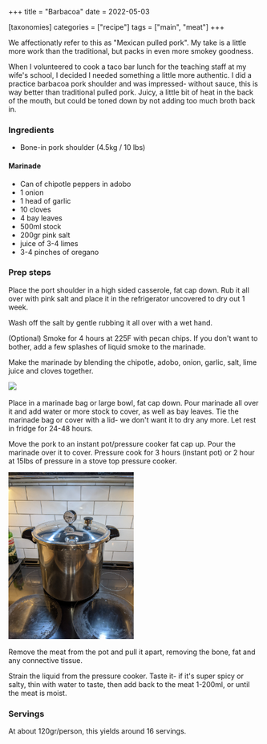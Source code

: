 +++
title = "Barbacoa"
date = 2022-05-03

[taxonomies]
categories = ["recipe"]
tags = ["main", "meat"]
+++

We affectionatly refer to this as "Mexican pulled pork". My take is a little more work than the traditional, but packs in even more smokey goodness.

<!-- more -->


When I volunteered to cook a taco bar lunch for the teaching staff at my wife's school, I decided I needed
something a little more authentic.  I did a practice barbacoa pork shoulder and was impressed-
without sauce, this is way better than traditional pulled pork. Juicy, a little bit of heat in the back of the
mouth, but could be toned down by not adding too much broth back in.


### Ingredients

- Bone-in pork shoulder (4.5kg / 10 lbs)

#### Marinade

- Can of chipotle peppers in adobo
- 1 onion
- 1 head of garlic
- 10 cloves
- 4 bay leaves
- 500ml stock
- 200gr pink salt
- juice of 3-4 limes
- 3-4 pinches of oregano

### Prep steps

Place the port shoulder in a high sided casserole, fat cap down. Rub it all over with pink salt and place it in the refrigerator uncovered to dry out 1 week.

Wash off the salt by gentle rubbing it all over with a wet hand.

(Optional) Smoke for 4 hours at 225F with pecan chips. If you don't want to  bother, add a few splashes of liquid smoke to the marinade.

Make the marinade by blending the chipotle, adobo, onion, garlic, salt, lime juice and cloves together.

<img src="picture1.jpg" width=250>

Place in a marinade bag or large bowl, fat cap down.  Pour marinade all over it and add water or more stock to cover, as well as bay leaves. Tie
 the marinade bag or cover with a lid- we don't want it to dry any more. Let rest in fridge for 24-48 hours.

Move the pork to an instant pot/pressure cooker fat cap up.  Pour the marinade over it to cover.  Pressure cook for 3 hours (instant pot) or 2 hour at 15lbs of pressure in a stove top pressure cooker.

<img src="picture2.jpg" width=250>


Remove the meat from the pot and pull it apart, removing the bone, fat and any connective tissue.

Strain the liquid from the pressure cooker.  Taste it- if it's super spicy or salty, thin with water to taste, then add back to the meat 1-200ml, or until the meat is moist.


### Servings

At about 120gr/person, this yields around 16 servings. 
